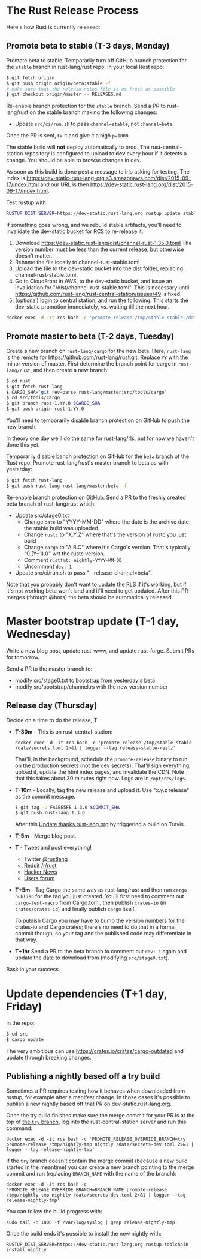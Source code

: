 # The Rust Release Process

Here's how Rust is currently released:

## Promote beta to stable (T-3 days, Monday)

Promote beta to stable. Temporarily turn off GitHub branch protection for the
`stable` branch in rust-lang/rust repo. In your local Rust repo:

```sh
$ git fetch origin
$ git push origin origin/beta:stable -f
# make sure that the release notes file is as fresh as possible
$ git checkout origin/master -- RELEASES.md
```

Re-enable branch protection for the `stable` branch. Send a PR to rust-lang/rust
on the stable branch making the following changes:

- Update `src/ci/run.sh` to pass `channel=stable`, not `channel=beta`.

Once the PR is sent, r+ it and give it a high `p=1000`.

The stable build will **not** deploy automatically to prod. The
rust-central-station repository is configured to upload to **dev** every hour if
it detects a change. You should be able to browse changes in dev.

As soon as this build is done post a message to irlo asking for testing. The
index is
https://dev-static-rust-lang-org.s3.amazonaws.com/dist/2015-09-17/index.html and
our URL is then https://dev-static.rust-lang.org/dist/2015-09-17/index.html.

Test rustup with

```sh
RUSTUP_DIST_SERVER=https://dev-static.rust-lang.org rustup update stable
```

If something goes wrong, and we rebuild stable artifacts, you'll need to
invalidate the dev-static bucket for RCS to re-release it.

1.  Download https://dev-static.rust-lang/dist/channel-rust-1.35.0.toml The
    version number must be less than the current release, but otherwise doesn't
    matter.
1.  Rename the file locally to channel-rust-stable.toml
1.  Upload the file to the dev-static bucket into the dist folder, replacing
    channel-rust-stable.toml.
1.  Go to CloudFront in AWS, to the dev-static bucket, and issue an invalidation
    for "/dist/channel-rust-stable.toml". This is necessary until
    https://github.com/rust-lang/rust-central-station/issues/49 is fixed.
1.  (optional) login to central station, and run the following. This starts the
    dev-static promotion immediately, vs. waiting till the next hour.

```bash
docker exec -d -it rcs bash -c 'promote-release /tmp/stable stable /data/secrets-dev.toml 2>&1 | logger --tag release-stable'
```

## Promote master to beta (T-2 days, Tuesday)

Create a new branch on `rust-lang/cargo` for the new beta. Here, `rust-lang` is
the remote for https://github.com/rust-lang/rust.git. Replace `YY` with the
minor version of master. First determine the branch point for cargo in
`rust-lang/rust`, and then create a new branch:

```sh
$ cd rust
$ git fetch rust-lang
$ CARGO_SHA=`git rev-parse rust-lang/master:src/tools/cargo`
$ cd src/tools/cargo
$ git branch rust-1.YY.0 $CARGO_SHA
$ git push origin rust-1.YY.0
```

You'll need to temporarily disable branch protection on GitHub to push the new
branch.

In theory one day we'll do the same for rust-lang/rls, but for now we haven't
done this yet.

Temporarily disable banch protection on GitHub for the `beta` branch of the Rust
repo. Promote rust-lang/rust's master branch to beta as with yesterday:

```sh
$ git fetch rust-lang
$ git push rust-lang rust-lang/master:beta -f
```

Re-enable branch protection on GitHub. Send a PR to the freshly created beta
branch of rust-lang/rust which:

- Update src/stage0.txt
  - Change `date` to "YYYY-MM-DD" where the date is the archive date the stable
    build was uploaded
  - Change `rustc` to "X.Y.Z" where that's the version of rustc you just build
  - Change `cargo` to "A.B.C" where it's Cargo's version. That's typically
    "0.(Y+1).0" wrt the rustc version.
  - Comment `rustfmt: nightly-YYYY-MM-DD`
  - Uncomment `dev: 1`
- Update src/ci/run.sh to pass "--release-channel=beta".

Note that you probably don't want to update the RLS if it's working, but if it's
not working beta won't land and it'll need to get updated. After this PR merges
(through @bors) the beta should be automatically released.

# Master bootstrap update (T-1 day, Wednesday)

Write a new blog post, update rust-www, and update rust-forge. Submit PRs for
tomorrow.

Send a PR to the master branch to:

- modify src/stage0.txt to bootstrap from yesterday's beta
- modify src/bootstrap/channel.rs with the new version number

## Release day (Thursday)

Decide on a time to do the release, T.

- **T-30m** - This is on rust-central-station:

  ```
  docker exec -d -it rcs bash -c 'promote-release /tmp/stable stable /data/secrets.toml 2>&1 | logger --tag release-stable-realz'
  ```

  That'll, in the background, schedule the `promote-release` binary to run on
  the production secrets (not the dev secrets). That'll sign everything, upload
  it, update the html index pages, and invalidate the CDN. Note that this takes
  about 30 minutes right now. Logs are in `/opt/rcs/logs`.

- **T-10m** - Locally, tag the new release and upload it. Use "x.y.z release" as
  the commit message.

  ```sh
  $ git tag -u FA1BE5FE 1.3.0 $COMMIT_SHA
  $ git push rust-lang 1.3.0
  ```

  After this [Update thanks.rust-lang.org][update-thanks] by triggering a build
  on Travis.

- **T-5m** - Merge blog post.

- **T** - Tweet and post everything!

  - Twitter [@rustlang](https://twitter.com/rustlang)
  - Reddit [/r/rust](https://www.reddit.com/r/rust/)
  - [Hacker News](https://news.ycombinator.com/)
  - [Users forum](https://users.rust-lang.org/)

- **T+5m** - Tag Cargo the same way as rust-lang/rust and then run
  `cargo publish` for the tag you just created. You'll first need to comment
  out `cargo-test-macro` from Cargo.toml, then publish `crates-io` (in
  `crates/crates-io`) and finally publish `cargo` itself.

  To publish Cargo you may have to bump the version numbers for the crates-io and Cargo crates; there's no need to do that in a formal commit though, so your tag and the published code may differentiate in that way.

- **T+1hr** Send a PR to the beta branch to comment out `dev: 1` again and
  update the date to download from (modifying `src/stage0.txt`).

[update-thanks]: https://travis-ci.com/rust-lang/thanks

Bask in your success.

# Update dependencies (T+1 day, Friday)

In the repo:

```bash
$ cd src
$ cargo update
```

The very ambitious can use https://crates.io/crates/cargo-outdated and update
through breaking changes.

## Publishing a nightly based off a try build

Sometimes a PR requires testing how it behaves when downloaded from rustup, for
example after a manifest change. In those cases it's possible to publish a new
nightly based off that PR on dev-static.rust-lang.org.

Once the try build finishes make sure the merge commit for your PR is at the
top of [the `try` branch][rust-try], log into the rust-central-station server
and run this command:

```
docker exec -d -it rcs bash -c 'PROMOTE_RELEASE_OVERRIDE_BRANCH=try promote-release /tmp/nightly-tmp nightly /data/secrets-dev.toml 2>&1 | logger --tag release-nightly-tmp'
```

If the `try` branch doesn't contain the merge commit (because a new build
started in the meantime) you can create a new branch pointing to the merge
commit and run (replacing `BRANCH_NAME` with the name of the branch):

```
docker exec -d -it rcs bash -c 'PROMOTE_RELEASE_OVERRIDE_BRANCH=BRANCH_NAME promote-release /tmp/nightly-tmp nightly /data/secrets-dev.toml 2>&1 | logger --tag release-nightly-tmp'
```

You can follow the build progress with:

```
sudo tail -n 1000 -f /var/log/syslog | grep release-nightly-tmp
```

Once the build ends it's possible to install the new nightly with:

```
RUSTUP_DIST_SERVER=https://dev-static.rust-lang.org rustup toolchain install nightly
```

[rust-try]: https://github.com/rust-lang/rust/commits/try
